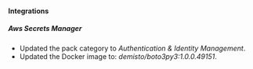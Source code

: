 
#### Integrations

##### Aws Secrets Manager

- Updated the pack category to *Authentication & Identity Management*.
- Updated the Docker image to: *demisto/boto3py3:1.0.0.49151*.
